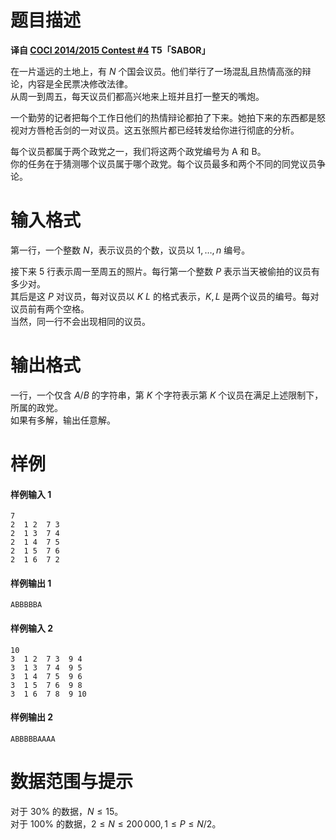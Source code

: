 
# 题目描述

**译自 [COCI 2014/2015 Contest #4](http://www.hsin.hr/coci/archive/2014_2015/contest4_tasks.pdf) T5「SABOR」**

在一片遥远的土地上，有 $N$ 个国会议员。他们举行了一场混乱且热情高涨的辩论，内容是全民票决修改法律。  
从周一到周五，每天议员们都高兴地来上班并且打一整天的嘴炮。

一个勤劳的记者把每个工作日他们的热情辩论都拍了下来。她拍下来的东西都是怒视对方唇枪舌剑的一对议员。这五张照片都已经转发给你进行彻底的分析。

每个议员都属于两个政党之一，我们将这两个政党编号为 A 和 B。  
你的任务在于猜测哪个议员属于哪个政党。每个议员最多和两个不同的同党议员争论。

# 输入格式

第一行，一个整数 $N$，表示议员的个数，议员以 $1,\dots,n$ 编号。

接下来 $5$ 行表示周一至周五的照片。每行第一个整数 $P$ 表示当天被偷拍的议员有多少对。  
其后是这 $P$ 对议员，每对议员以 $K\ L$ 的格式表示，$K,L$ 是两个议员的编号。每对议员前有两个空格。  
当然，同一行不会出现相同的议员。

# 输出格式

一行，一个仅含 $A/B$ 的字符串，第 $K$ 个字符表示第 $K$ 个议员在满足上述限制下，所属的政党。  
如果有多解，输出任意解。

# 样例

#### 样例输入 1
```plain
7
2  1 2  7 3
2  1 3  7 4
2  1 4  7 5
2  1 5  7 6
2  1 6  7 2
```

#### 样例输出 1
```plain
ABBBBBA
```

#### 样例输入 2
```plain
10
3  1 2  7 3  9 4
3  1 3  7 4  9 5
3  1 4  7 5  9 6
3  1 5  7 6  9 8
3  1 6  7 8  9 10
```

#### 样例输出 2
```plain
ABBBBBAAAA
```

# 数据范围与提示

对于 $30\%$ 的数据，$N \le 15$。  
对于 $100\%$ 的数据，$2 \le N \le 200\,000,1 \le P \le N / 2$。

